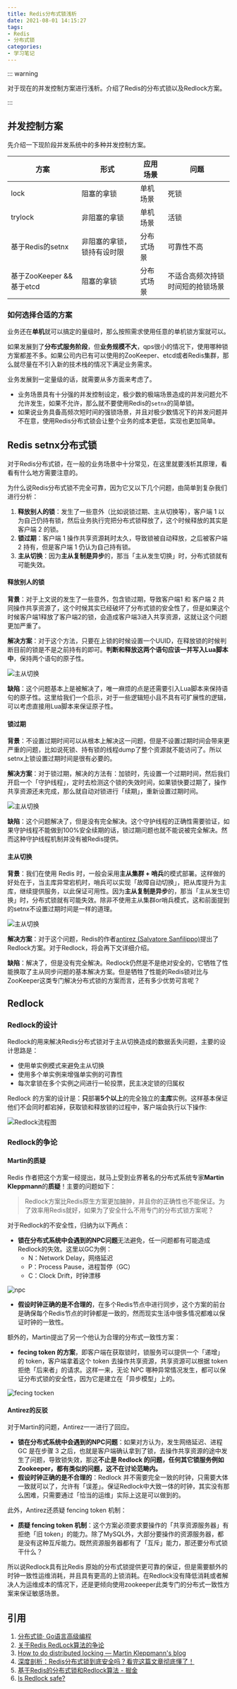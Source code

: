 ```yaml
---
title: Redis分布式锁浅析
date: 2021-08-01 14:15:27
tags:
- Redis
- 分布式锁
categories:
- 学习笔记
---
```


::: warning

对于现在的并发控制方案进行浅析。介绍了Redis的分布式锁以及Redlock方案。

:::

<!-- more -->

## 并发控制方案

先介绍一下现阶段并发系统中的多种并发控制方案。

| 方案                      | 形式                       | 应用场景   | 问题                             |
| ------------------------- | -------------------------- | ---------- | -------------------------------- |
| lock                      | 阻塞的拿锁                 | 单机场景   | 死锁                             |
| trylock                   | 非阻塞的拿锁               | 单机场景   | 活锁                             |
| 基于Redis的setnx          | 非阻塞的拿锁，锁持有设时限 | 分布式场景 | 可靠性不高                       |
| 基于ZooKeeper && 基于etcd | 阻塞的拿锁                 | 分布式场景 | 不适合高频次持锁时间短的抢锁场景 |

### 如何选择合适的方案

业务还在**单机**就可以搞定的量级时，那么按照需求使用任意的单机锁方案就可以。

如果发展到了**分布式服务阶段**，但**业务规模不大**，qps很小的情况下，使用哪种锁方案都差不多。如果公司内已有可以使用的ZooKeeper、etcd或者Redis集群，那么就尽量在不引入新的技术栈的情况下满足业务需求。

业务发展到一定量级的话，就需要从多方面来考虑了。

- 业务场景具有十分强的并发控制设定，极少数的极端场景造成的并发问题允不允许发生，如果不允许，那么就不要使用Redis的`setnx`的简单锁。
- 如果说业务具备高频次短时间的强锁场景，并且对极少数情况下的并发问题并不在意，使用Redis分布式锁会让整个业务的成本更低，实现也更加简单。



## Redis setnx分布式锁

对于Redis分布式锁，在一般的业务场景中十分常见，在这里就要浅析其原理，看看有什么地方需要注意的。

为什么说Redis分布式锁不完全可靠，因为它又以下几个问题，由简单到复杂我们进行分析：

1. **释放别人的锁**：发生了一些意外（比如说锁过期、主从切换等），客户端 1 以为自己仍持有锁，然后业务执行完把分布式锁释放了，这个时候释放的其实是客户端 2 的锁。
2. **锁过期**：客户端 1 操作共享资源耗时太久，导致锁被自动释放，之后被客户端 2 持有，但是客户端 1 仍认为自己持有锁。
3. **主从切换**：因为**主从复制是异步**的，那当「主从发生切换」时，分布式锁就有可能失效。

#### 释放别人的锁

**背景**：对于上文说的发生了一些意外，包含锁过期，导致客户端1 和 客户端 2 共同操作共享资源了，这个时候其实已经破坏了分布式锁的安全性了，但是如果这个时候客户端1释放了客户端2的锁，会造成客户端3进入共享资源，这就让这个问题更加严重了。

**解决方案**：对于这个方法，只要在上锁的时候设置一个UUID，在释放锁的时候判断目前的锁是不是之前持有的即可。**判断和释放这两个语句应该一并写入Lua脚本中**，保持两个语句的原子性。

![主从切换](./pic3.png)

**缺陷**：这个问题基本上是被解决了，唯一麻烦的点是还需要引入Lua脚本来保持语句的原子性。这里给我们一个启示，对于一些逻辑短小且不具有可扩展性的逻辑，可以考虑直接用Lua脚本来保证原子性。

#### 锁过期

**背景**：不设置过期时间可以从根本上解决这一问题，但是不设置过期时间会带来更严重的问题，比如说死锁、持有锁的线程dump了整个资源就不能访问了。所以setnx上锁设置过期时间是很有必要的。

**解决方案**：对于锁过期，解决的方法有：加锁时，先设置一个过期时间，然后我们开启一个「守护线程」，定时去检测这个锁的失效时间，如果锁快要过期了，操作共享资源还未完成，那么就自动对锁进行「续期」，重新设置过期时间。

![主从切换](./pic2.png)

**缺陷**：这个问题解决了，但是没有完全解决。这个守护线程的正确性需要验证，如果守护线程不能做到100%安全续期的话，锁过期问题也就不能说被完全解决。然而这种守护线程机制并没有被Redis提供。

#### 主从切换

**背景**：我们在使用 Redis 时，一般会采用**主从集群 + 哨兵**的模式部署。这样做的好处在于，当主库异常宕机时，哨兵可以实现「故障自动切换」，把从库提升为主库，继续提供服务，以此保证可用性。因为**主从复制是异步**的，那当「主从发生切换」时，分布式锁就有可能失效。除非不使用主从集群or哨兵模式，这和前面提到的setnx不设置过期时间是一样的道理。

![主从切换](./pic1.png)

**解决方案**：对于这个问题，Redis的作者[antirez (Salvatore Sanfilippo)](https://github.com/antirez)提出了Redlock方案。对于Redlock，将会再下文详细介绍。

**缺陷**：解决了，但是没有完全解决。Redlock仍然是不是绝对安全的，它牺牲了性能换取了主从同步问题的基本解决方案。但是牺牲了性能的Redis锁对比与ZooKeeper这类专门解决分布式锁的方案而言，还有多少优势可言呢？



## Redlock

### Redlock的设计

Redlock的用来解决Redis分布式锁对于主从切换造成的数据丢失问题，主要的设计思路是：

- 使用单实例模式来避免主从切换
- 使用多个单实例来增强单实例的可靠性
- 每次拿锁在多个实例之间进行一轮投票，民主决定锁的归属权

Redlock 的方案的设计是：**只**部署**5个以上**的完全独立的**主库**实例。这样基本保证他们不会同时都宕掉，获取锁和释放锁的过程中，客户端会执行以下操作:

![Redlock流程图](./pic4.svg)

### Redlock的争论

#### Martin的质疑

Redis 作者把这个方案一经提出，就马上受到业界著名的分布式系统专家**Martin Kleppmann**的**质疑**！主要的问题如下：

> Redlock方案比Redis原生方案更加臃肿，并且你的正确性也不能保证。为了效率用Redis就好，如果为了安全什么不用专门的分布式锁方案呢？

对于Redlock的不安全性，归纳为以下两点：

- **锁在分布式系统中会遇到的NPC问题**无法避免，任一问题都有可能造成Redlock的失效。这里以GC为例：
  - N：Network Delay，网络延迟
  - P：Process Pause，进程暂停（GC）
  - C：Clock Drift，时钟漂移

![npc](./pic6.png)

- **假设时钟正确的是不合理的**，在多个Redis节点中进行同步，这个方案的前台是确保每个Redis节点的时钟都是一致的，然而现实生活中很多情况都难以保证时钟的一致性。

额外的，Martin提出了另一个他认为合理的分布式一致性方案：

- **fecing token 的方案**，即客户端在获取锁时，锁服务可以提供一个「递增」的 token，客户端拿着这个 token 去操作共享资源，共享资源可以根据 token 拒绝「后来者」的请求。这样一来，无论 NPC 哪种异常情况发生，都可以保证分布式锁的安全性，因为它是建立在「异步模型」上的。

![fecing tocken](./pic5.png)

#### Antirez的反驳

对于Martin的问题，Antirez一一进行了回应。

- **锁在分布式系统中会遇到的NPC问题**：如果对方认为，发生网络延迟、进程 GC 是在步骤 3 之后，也就是客户端确认拿到了锁，去操作共享资源的途中发生了问题，导致锁失效，那这**不止是 Redlock 的问题，任何其它锁服务例如 Zookeeper，都有类似的问题，这不在讨论范畴内。**
- **假设时钟正确的是不合理的**：Redlock 并不需要完全一致的时钟，只需要大体一致就可以了，允许有「误差」。保证Redlock中大致一体的时钟，其实没有那么困难，只需要通过「恰当的运维」实际上这是可以做到的。

此外，Antirez还质疑 fencing token 机制：

- **质疑 fencing token 机制**：这个方案必须要求要操作的「共享资源服务器」有拒绝「旧 token」的能力。除了MySQL外，大部分要操作的资源服务器，都是没有这种互斥能力。既然资源服务器都有了「互斥」能力，那还要分布式锁干什么？

所以说Redlock具有比Redis 原始的分布式锁提供更可靠的保证，但是需要额外的时钟一致性运维消耗，并且具有更高的上锁消耗。在Redlock没有降低消耗或者解决人为运维成本的情况下，还是更倾向使用zookeeper此类专门的分布式一致性方案来保证敏感场景。

## 引用

1. [分布式锁· Go语言高级编程](https://books.studygolang.com/advanced-go-programming-book/ch6-cloud/ch6-01-lock.html)
2. [关于Redis RedLock算法的争论](https://www.shenyanchao.cn/blog/2018/12/28/argument-on-Redis/)
3. [How to do distributed locking — Martin Kleppmann's blog](https://martin.kleppmann.com/2016/02/08/how-to-do-distributed-locking.html)
4. [深度剖析：Redis分布式锁到底安全吗？看完这篇文章彻底懂了！](https://juejin.cn/post/6971240328581873701)
5. [基于Redis的分布式锁和Redlock算法 - 掘金](https://juejin.cn/post/6844904039218429960)
6. [Is Redlock safe?](http://antirez.com/news/101)

